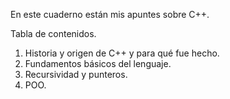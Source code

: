En este cuaderno están mis apuntes sobre C++. 

Tabla de contenidos.

1. Historia y origen de C++ y para qué fue hecho.
1. Fundamentos básicos del lenguaje.
1. Recursividad y punteros.
1. POO.

